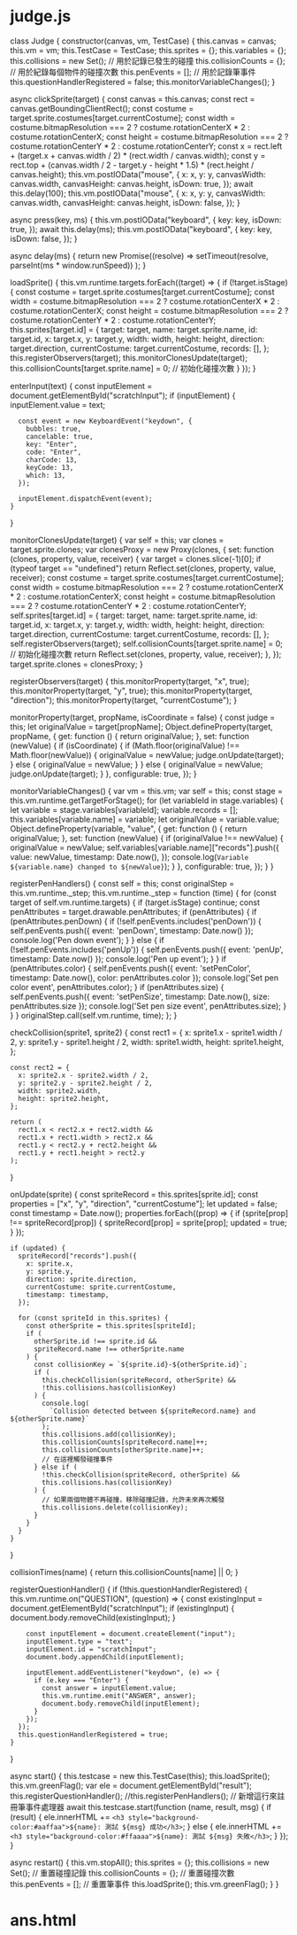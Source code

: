 # judge.js
class Judge {
  constructor(canvas, vm, TestCase) {
    this.canvas = canvas;
    this.vm = vm;
    this.TestCase = TestCase;
    this.sprites = {};
    this.variables = {};
    this.collisions = new Set(); // 用於記錄已發生的碰撞
    this.collisionCounts = {}; // 用於紀錄每個物件的碰撞次數
    this.penEvents = []; // 用於記錄筆事件
    this.questionHandlerRegistered = false;
    this.monitorVariableChanges();
  }

  async clickSprite(target) {
    const canvas = this.canvas;
    const rect = canvas.getBoundingClientRect();
    const costume = target.sprite.costumes[target.currentCostume];
    const width =
      costume.bitmapResolution === 2
        ? costume.rotationCenterX * 2
        : costume.rotationCenterX;
    const height =
      costume.bitmapResolution === 2
        ? costume.rotationCenterY * 2
        : costume.rotationCenterY;
    const x =
      rect.left + (target.x + canvas.width / 2) * (rect.width / canvas.width);
    const y =
      rect.top +
      (canvas.width / 2 - target.y - height * 1.5) *
        (rect.height / canvas.height);
    this.vm.postIOData("mouse", {
      x: x,
      y: y,
      canvasWidth: canvas.width,
      canvasHeight: canvas.height,
      isDown: true,
    });
    await this.delay(100);
    this.vm.postIOData("mouse", {
      x: x,
      y: y,
      canvasWidth: canvas.width,
      canvasHeight: canvas.height,
      isDown: false,
    });
  }

  async press(key, ms) {
    this.vm.postIOData("keyboard", {
      key: key,
      isDown: true,
    });
    await this.delay(ms);
    this.vm.postIOData("keyboard", {
      key: key,
      isDown: false,
    });
  }

  async delay(ms) {
    return new Promise((resolve) =>
      setTimeout(resolve, parseInt(ms * window.runSpeed))
    );
  }

  loadSprite() {
    this.vm.runtime.targets.forEach((target) => {
      if (!target.isStage) {
        const costume = target.sprite.costumes[target.currentCostume];
        const width =
          costume.bitmapResolution === 2
            ? costume.rotationCenterX * 2
            : costume.rotationCenterX;
        const height =
          costume.bitmapResolution === 2
            ? costume.rotationCenterY * 2
            : costume.rotationCenterY;
        this.sprites[target.id] = {
          target: target,
          name: target.sprite.name,
          id: target.id,
          x: target.x,
          y: target.y,
          width: width,
          height: height,
          direction: target.direction,
          currentCostume: target.currentCostume,
          records: [],
        };
        this.registerObservers(target);
        this.monitorClonesUpdate(target);
        this.collisionCounts[target.sprite.name] = 0; // 初始化碰撞次數
      }
    });
  }

  enterInput(text) {
    const inputElement = document.getElementById("scratchInput");
    if (inputElement) {
      inputElement.value = text;

      const event = new KeyboardEvent("keydown", {
        bubbles: true,
        cancelable: true,
        key: "Enter",
        code: "Enter",
        charCode: 13,
        keyCode: 13,
        which: 13,
      });

      inputElement.dispatchEvent(event);
    }
  }

  monitorClonesUpdate(target) {
    var self = this;
    var clones = target.sprite.clones;
    var clonesProxy = new Proxy(clones, {
      set: function (clones, property, value, receiver) {
        var target = clones.slice(-1)[0];
        if (typeof target == "undefined")
          return Reflect.set(clones, property, value, receiver);
        const costume = target.sprite.costumes[target.currentCostume];
        const width =
          costume.bitmapResolution === 2
            ? costume.rotationCenterX * 2
            : costume.rotationCenterX;
        const height =
          costume.bitmapResolution === 2
            ? costume.rotationCenterY * 2
            : costume.rotationCenterY;
        self.sprites[target.id] = {
          target: target,
          name: target.sprite.name,
          id: target.id,
          x: target.x,
          y: target.y,
          width: width,
          height: height,
          direction: target.direction,
          currentCostume: target.currentCostume,
          records: [],
        };
        self.registerObservers(target);
        self.collisionCounts[target.sprite.name] = 0; // 初始化碰撞次數
        return Reflect.set(clones, property, value, receiver);
      },
    });
    target.sprite.clones = clonesProxy;
  }

  registerObservers(target) {
    this.monitorProperty(target, "x", true);
    this.monitorProperty(target, "y", true);
    this.monitorProperty(target, "direction");
    this.monitorProperty(target, "currentCostume");
  }

  monitorProperty(target, propName, isCoordinate = false) {
    const judge = this;
    let originalValue = target[propName];
    Object.defineProperty(target, propName, {
      get: function () {
        return originalValue;
      },
      set: function (newValue) {
        if (isCoordinate) {
          if (Math.floor(originalValue) !== Math.floor(newValue)) {
            originalValue = newValue;
            judge.onUpdate(target);
          } else {
            originalValue = newValue;
          }
        } else {
          originalValue = newValue;
          judge.onUpdate(target);
        }
      },
      configurable: true,
    });
  }

  monitorVariableChanges() {
    var vm = this.vm;
    var self = this;
    const stage = this.vm.runtime.getTargetForStage();
    for (let variableId in stage.variables) {
      let variable = stage.variables[variableId];
      variable.records = [];
      this.variables[variable.name] = variable;
      let originalValue = variable.value;
      Object.defineProperty(variable, "value", {
        get: function () {
          return originalValue;
        },
        set: function (newValue) {
          if (originalValue !== newValue) {
            originalValue = newValue;
            self.variables[variable.name]["records"].push({
              value: newValue,
              timestamp: Date.now(),
            });
            console.log(`Variable ${variable.name} changed to ${newValue}`);
          }
        },
        configurable: true,
      });
    }
  }

  registerPenHandlers() {
    const self = this;
    const originalStep = this.vm.runtime._step;
    this.vm.runtime._step = function (time) {
      for (const target of self.vm.runtime.targets) {
        if (target.isStage) continue;
        const penAttributes = target.drawable.penAttributes;
        if (penAttributes) {
          if (penAttributes.penDown) {
            if (!self.penEvents.includes('penDown')) {
              self.penEvents.push({ event: 'penDown', timestamp: Date.now() });
              console.log('Pen down event');
            }
          } else {
            if (!self.penEvents.includes('penUp')) {
              self.penEvents.push({ event: 'penUp', timestamp: Date.now() });
              console.log('Pen up event');
            }
          }
          if (penAttributes.color) {
            self.penEvents.push({ event: 'setPenColor', timestamp: Date.now(), color: penAttributes.color });
            console.log('Set pen color event', penAttributes.color);
          }
          if (penAttributes.size) {
            self.penEvents.push({ event: 'setPenSize', timestamp: Date.now(), size: penAttributes.size });
            console.log('Set pen size event', penAttributes.size);
          }
        }
      }
      originalStep.call(self.vm.runtime, time);
    };
  }

  checkCollision(sprite1, sprite2) {
    const rect1 = {
      x: sprite1.x - sprite1.width / 2,
      y: sprite1.y - sprite1.height / 2,
      width: sprite1.width,
      height: sprite1.height,
    };

    const rect2 = {
      x: sprite2.x - sprite2.width / 2,
      y: sprite2.y - sprite2.height / 2,
      width: sprite2.width,
      height: sprite2.height,
    };

    return (
      rect1.x < rect2.x + rect2.width &&
      rect1.x + rect1.width > rect2.x &&
      rect1.y < rect2.y + rect2.height &&
      rect1.y + rect1.height > rect2.y
    );
  }

  onUpdate(sprite) {
    const spriteRecord = this.sprites[sprite.id];
    const properties = ["x", "y", "direction", "currentCostume"];
    let updated = false;
    const timestamp = Date.now();
    properties.forEach((prop) => {
      if (sprite[prop] !== spriteRecord[prop]) {
        spriteRecord[prop] = sprite[prop];
        updated = true;
      }
    });

    if (updated) {
      spriteRecord["records"].push({
        x: sprite.x,
        y: sprite.y,
        direction: sprite.direction,
        currentCostume: sprite.currentCostume,
        timestamp: timestamp,
      });

      for (const spriteId in this.sprites) {
        const otherSprite = this.sprites[spriteId];
        if (
          otherSprite.id !== sprite.id &&
          spriteRecord.name !== otherSprite.name
        ) {
          const collisionKey = `${sprite.id}-${otherSprite.id}`;
          if (
            this.checkCollision(spriteRecord, otherSprite) &&
            !this.collisions.has(collisionKey)
          ) {
            console.log(
              `Collision detected between ${spriteRecord.name} and ${otherSprite.name}`
            );
            this.collisions.add(collisionKey);
            this.collisionCounts[spriteRecord.name]++;
            this.collisionCounts[otherSprite.name]++;
            // 在這裡觸發碰撞事件
          } else if (
            !this.checkCollision(spriteRecord, otherSprite) &&
            this.collisions.has(collisionKey)
          ) {
            // 如果兩個物體不再碰撞，移除碰撞記錄，允許未來再次觸發
            this.collisions.delete(collisionKey);
          }
        }
      }
    }
  }

  collisionTimes(name) {
    return this.collisionCounts[name] || 0;
  }

  registerQuestionHandler() {
    if (!this.questionHandlerRegistered) {
      this.vm.runtime.on("QUESTION", (question) => {
        const existingInput = document.getElementById("scratchInput");
        if (existingInput) {
          document.body.removeChild(existingInput);
        }

        const inputElement = document.createElement("input");
        inputElement.type = "text";
        inputElement.id = "scratchInput";
        document.body.appendChild(inputElement);

        inputElement.addEventListener("keydown", (e) => {
          if (e.key === "Enter") {
            const answer = inputElement.value;
            this.vm.runtime.emit("ANSWER", answer);
            document.body.removeChild(inputElement);
          }
        });
      });
      this.questionHandlerRegistered = true;
    }
  }

  async start() {
    this.testcase = new this.TestCase(this);
    this.loadSprite();
    this.vm.greenFlag();
    var ele = document.getElementById("result");
    this.registerQuestionHandler();
    //this.registerPenHandlers(); // 新增這行來註冊筆事件處理器
    await this.testcase.start(function (name, result, msg) {
      if (result) {
        ele.innerHTML += `<h3 style="background-color:#aaffaa">${name}: 測試 ${msg} 成功</h3>`;
      } else {
        ele.innerHTML += `<h3 style="background-color:#ffaaaa">${name}: 測試 ${msg} 失敗</h3>`;
      }
    });
  }

  async restart() {
    this.vm.stopAll();
    this.sprites = {};
    this.collisions = new Set(); // 重置碰撞記錄
    this.collisionCounts = {}; // 重置碰撞次數
    this.penEvents = []; // 重置筆事件
    this.loadSprite();
    this.vm.greenFlag();
  }
}


# ans.html

<!DOCTYPE html>
<html lang="en">

<head>
    <meta charset="UTF-8">
    <meta name="viewport" content="width=device-width, initial-scale=1.0">
    <title>Scratch-Judge</title>
    <style>
        #main {
            display: flex;
            align-items: start;
            justify-content: space-around;
        }

        #test {
            flex: 0 0 auto;
            margin-right: 20px;
            border: 3px solid #ffa500;
        }

        #list {
            flex: 1 1 auto;
            background-color: #f4f4f4;
            padding: 10px;
            box-shadow: 0 4px 8px rgba(0, 0, 0, 0.1);
        }

        button {
            width: 120px;
            height: 24px;
            font-size: 16px;
            margin: 2px;
        }
    </style>
</head>

<body>
    <h2>關卡解答</h2>
    <div id="container">
        <div id="main">
            <canvas id="test" width="640" height="480" style="width: 480px;"></canvas>
            <div id="list">
                <div>
                    <h2>測試結果</h2>
                </div>
                <div id="result"></div>
            </div>
        </div>
        <div id="testcase" style="margin:10px">
            <input style='height:24px' type="text" id="projectFile" placeholder="Enter SB3 file name" value="1-1">
            <button id="loadProjectButton">讀取</button>
            <button id="restartProjectButton" style="display:none;">重新執行</button>
            <div id="btnGroup" style="display: none;">
                <button onclick="setAndLoadProject('g-01')">01 你好世界</button>
                <button onclick="setAndLoadProject('g-02')">02 問答學堂</button>
                <button onclick="setAndLoadProject('g-03')">03 環遊世界</button>
                <button onclick="setAndLoadProject('g-04')">04 收集愛心</button>
                <button onclick="setAndLoadProject('g-05')">05 魔法世界</button>
                <br>
                <button onclick="setAndLoadProject('1-1')">1-1</button>
                <button onclick="setAndLoadProject('1-2')">1-2</button>
                <button onclick="setAndLoadProject('1-3')">1-3</button>
                <button onclick="setAndLoadProject('1-4')">1-4</button>
                <br>
                <button onclick="setAndLoadProject('2-1')">2-1</button>
                <button onclick="setAndLoadProject('2-2')">2-2</button>
                <button onclick="setAndLoadProject('2-3')">2-3</button>
                <button onclick="setAndLoadProject('2-4')">2-4</button>
                <br>
                <button onclick="setAndLoadProject('3-1')">3-1</button>
                <button onclick="setAndLoadProject('3-2')">3-2</button>
                <button onclick="setAndLoadProject('3-3')">3-3</button>
                <button onclick="setAndLoadProject('3-4')">3-4</button>
                <br>
                <button onclick="setAndLoadProject('draw-01')">達克_函數</button>
            </div>
        </div>
    </div>
    <script src="./scratch-vm.js"></script>
    <script src="./scratch-storage.js"></script>
    <script src="./scratch-svg-renderer.js"></script>
    <script src="./scratch-render.js"></script>
    <script src="./judge.js"></script>
    <script>
        window.devicePixelRatio = 1;
        var canvas = document.getElementById('test');
        var render = new ScratchRender(canvas);
        var vm = new VirtualMachine();
        var storage = new ScratchStorage();
        vm.attachStorage(storage);
        vm.attachRenderer(render);
        vm.attachV2SVGAdapter(new ScratchSVGRenderer.SVGRenderer());
        vm.attachV2BitmapAdapter(new ScratchSVGRenderer.BitmapAdapter());

        let lastTime = 0;
        window.frameRate = 60; // 初始幀率 (每秒幀數)
        const originalStep = vm.runtime._step;
        window.runSpeed = 100.0 / window.frameRate;

        function setFrameRate(newFrameRate) {
            window.frameRate = newFrameRate;
            window.runSpeed = 100.0 / window.frameRate;
        }

        vm.runtime._step = function (time) {
            if (time - lastTime >= 1000 / window.frameRate) {
                lastTime = time;
                originalStep.call(vm.runtime, time);
            }
            requestAnimationFrame(vm.runtime._step.bind(vm.runtime));
        };

        document.addEventListener('keydown', e => {
            vm.postIOData('keyboard', {
                key: e.key,
                isDown: true
            });
        });

        document.addEventListener('keyup', e => {
            vm.postIOData('keyboard', {
                key: e.key,
                isDown: false
            });
        });

        function getMousePosition(event, rect) {
            const x = event.clientX - rect.left;
            const y = event.clientY - rect.top;
            return { x, y };
        }

        canvas.addEventListener('mousedown', e => {
            const rect = canvas.getBoundingClientRect();
            const { x, y } = getMousePosition(e, rect);
            vm.postIOData('mouse', {
                x: x,
                y: y,
                canvasWidth: canvas.width,
                canvasHeight: canvas.height,
                isDown: true
            });
        });

        canvas.addEventListener('mouseup', e => {
            const rect = canvas.getBoundingClientRect();
            const { x, y } = getMousePosition(e, rect);
            vm.postIOData('mouse', {
                x: x,
                y: y,
                canvasWidth: canvas.width,
                canvasHeight: canvas.height,
                isDown: false
            });
        });

        canvas.addEventListener('mousemove', e => {
            const rect = canvas.getBoundingClientRect();
            const { x, y } = getMousePosition(e, rect);
            vm.postIOData('mouse', {
                x: x,
                y: y,
                canvasWidth: canvas.width,
                canvasHeight: canvas.height,
                isDown: e.buttons === 1 // 如果按下滑鼠左鍵
            });
        });

        function loadProject(projectFileName) {
            var script = document.createElement('script');
            script.src = `./stage/${projectFileName}.js`;
            script.onload = () => {
                fetch(`./stage/${projectFileName}.sb3`).then(response => response.arrayBuffer()).then(projectData => {
                    vm.start();
                    vm.loadProject(projectData).then(async () => {
                        console.log("Project loaded...");
                        var judge = new Judge(canvas, vm, window.TestCase);
                        window.judge = judge; // Save judge instance for later use
                        document.getElementById('restartProjectButton').style.display = '';
                        await judge.start();
                    }).catch(error => {
                        console.error('Failed to load or start the project:', error);
                    });
                }).catch(error => {
                    console.error('Failed to fetch the .sb3 file:', error);
                });
            };
            script.onerror = () => {
                console.error('Failed to load the JS file:', error);
            };
            document.head.appendChild(script);
        }

        function setAndLoadProject(projectFileName) {
            result.innerHTML = '';
            document.getElementById('projectFile').value = projectFileName;
            loadProject(projectFileName);
        }

        document.getElementById('loadProjectButton').addEventListener('click', () => {
            var projectFileName = document.getElementById('projectFile').value;
            loadProject(projectFileName);
        });

        document.getElementById('projectFile').addEventListener('keydown', e => {
            if (e.key === 'Enter') {
                var projectFileName = document.getElementById('projectFile').value;
                loadProject(projectFileName);
            }
        });

        document.getElementById('restartProjectButton').addEventListener('click', () => {
            result.innerHTML = '';
            window.judge.restart();
        });

        btnGroup.style['display'] = "";
    </script>
</body>

</html>
===
我正在寫一個程式 judge.js + index.html 使用了 Scratch-VM ，可以用來載入 .sb3檔案，
然後執行 .sb3 檔案，紀錄 .sb3檔案中每個 sprite 的物件資訊，目的是用來判斷該 .sb3檔案
是否有滿足題目要求。例如有一個角色從左側移動到右側，或角色是否有切換造型。

你先看完程式碼準備好，我要問你一些問題